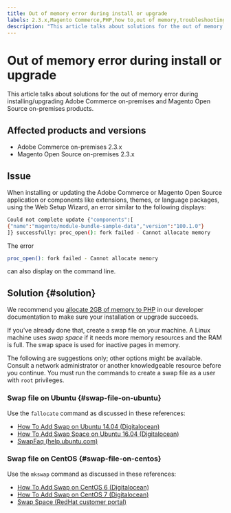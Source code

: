```yaml
---
title: Out of memory error during install or upgrade
labels: 2.3.x,Magento Commerce,PHP,how to,out of memory,troubleshooting,web setup wizard,Adobe Commerce,on-premises,Magento Open Source
description: "This article talks about solutions for the out of memory error during installing/upgrading Adobe Commerce on-premises and Magento Open Source on-premises products."
---
```


# Out of memory error during install or upgrade

This article talks about solutions for the out of memory error during installing/upgrading Adobe Commerce on-premises and Magento Open Source on-premises products.

## Affected products and versions

* Adobe Commerce on-premises 2.3.x
* Magento Open Source on-premises 2.3.x

## Issue

When installing or updating the Adobe Commerce or Magento Open Source application or components like extensions, themes, or language packages, using the Web Setup Wizard, an error similar to the following displays:

```bash
Could not complete update {"components":[
{"name":"magento/module-bundle-sample-data","version":"100.1.0"}
]} successfully: proc_open(): fork failed - Cannot allocate memory
```

The error

```bash
proc_open(): fork failed - Cannot allocate memory
```

can also display on the command line.

## Solution {#solution}

We recommend you [allocate 2GB of memory to PHP](https://devdocs.magento.com/guides/v2.3/install-gde/prereq/php-settings.html) in our developer documentation to make sure your installation or upgrade succeeds.

If you've already done that, create a swap file on your machine. A Linux machine uses *swap space* if it needs more memory resources and the RAM is full. The swap space is used for inactive pages in memory.

The following are suggestions only; other options might be available. Consult a network administrator or another knowledgeable resource before you continue. You must run the commands to create a swap file as a user with `root` privileges.

### Swap file on Ubuntu {#swap-file-on-ubuntu}

Use the `fallocate` command as discussed in these references:

* [How To Add Swap on Ubuntu 14.04 (Digitalocean)](https://www.digitalocean.com/community/tutorials/how-to-add-swap-on-ubuntu-14-04)
* [How To Add Swap Space on Ubuntu 16.04 (Digitalocean)](https://www.digitalocean.com/community/tutorials/how-to-add-swap-space-on-ubuntu-16-04)
* [SwapFaq (help.ubuntu.com)](https://help.ubuntu.com/community/SwapFaq)

### Swap file on CentOS {#swap-file-on-centos}

Use the `mkswap` command as discussed in these references:

* [How To Add Swap on CentOS 6 (Digitalocean)](https://www.digitalocean.com/community/tutorials/how-to-add-swap-on-centos-6)
* [How To Add Swap on CentOS 7 (Digitalocean)](https://www.digitalocean.com/community/tutorials/how-to-add-swap-on-centos-7)
* [Swap Space (RedHat customer portal)](https://access.redhat.com/documentation/en-US/Red_Hat_Enterprise_Linux/6/html/Storage_Administration_Guide/ch-swapspace.html) 